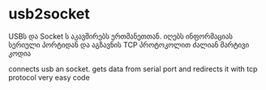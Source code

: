# usb2socket

USBს და Socket ს აკავშირებს ერთმანეთთან. იღებს ინფორმაციას სერიული პორტიდან და აგზავნის TCP პროტოკოლით
ძალიან მარტივი კოდია

connects usb an socket. gets data from serial port and redirects it with tcp protocol
very easy code
